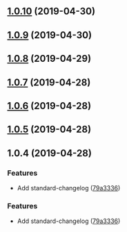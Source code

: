 ## [1.0.10](https://github.com/vadzim/react-use-handler/compare/v1.0.9...v1.0.10) (2019-04-30)



## [1.0.9](https://github.com/vadzim/react-use-handler/compare/v1.0.8...v1.0.9) (2019-04-30)



## [1.0.8](https://github.com/vadzim/react-use-handler/compare/v1.0.7...v1.0.8) (2019-04-29)



## [1.0.7](https://github.com/vadzim/react-use-handler/compare/v1.0.6...v1.0.7) (2019-04-28)



## [1.0.6](https://github.com/vadzim/react-use-handler/compare/v1.0.5...v1.0.6) (2019-04-28)



## [1.0.5](https://github.com/vadzim/react-use-handler/compare/v1.0.4...v1.0.5) (2019-04-28)



## 1.0.4 (2019-04-28)


### Features

* Add standard-changelog ([79a3336](https://github.com/vadzim/react-use-handler/commit/79a3336))



### Features

* Add standard-changelog ([79a3336](https://github.com/vadzim/react-use-handler/commit/79a3336))




